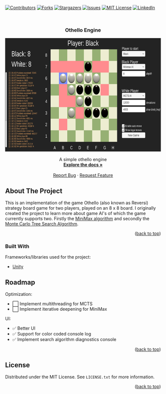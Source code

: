 <div id="top"></div>

[![Contributors][contributors-shield]][contributors-url]
[![Forks][forks-shield]][forks-url]
[![Stargazers][stars-shield]][stars-url]
[![Issues][issues-shield]][issues-url]
[![MIT License][license-shield]][license-url]
[![LinkedIn][linkedin-shield]][linkedin-url]

<!-- PROJECT LOGO -->
<br />
<div align="center">

<h3 align="center">Othello Engine</h3>
  <a href="https://github.com/chrkj/OthelloEngine">
    <img src="/Example.png" width="700" height="366">
  </a>
  <p align="center">
    A simple othello engine
    <br />
    <a href="https://github.com/chrkj/OthelloEngine"><strong>Explore the docs »</strong></a>
    <br />
    <br />
    <a href="https://github.com/chrkj/OthelloEngine/issues">Report Bug</a>
    ·
    <a href="https://github.com/chrkj/OthelloEngine/issues">Request Feature</a>
  </p>
</div>

<!-- ABOUT THE PROJECT -->
## About The Project
This is an implementation of the game Othello (also known as Reversi) strategy board game for two players, played on an 8 x 8 board.
I originally created the project to learn more about game AI's of which the game currently supports two.
Firstly the [MiniMax algorithm](https://en.wikipedia.org/wiki/Minimax) and secondly the [Monte Carlo Tree Search Algorithm](https://en.wikipedia.org/wiki/Monte_Carlo_tree_search).
<p align="right">(<a href="#top">back to top</a>)</p>


### Built With

Frameworks/libraries used for the project:

* [Unity](https://unity.com/)

<!-- ROADMAP -->
## Roadmap

Optimization:
- ⬜ Implement multithreading for MCTS
- ⬜ Implement iterative deepening for MiniMax

UI:
- ✅ Better UI
- ✅ Support for color coded console log
- ✅ Implement search algorithm diagnostics console

<p align="right">(<a href="#top">back to top</a>)</p>

<!-- LICENSE -->
## License

Distributed under the MIT License. See `LICENSE.txt` for more information.

<p align="right">(<a href="#top">back to top</a>)</p>

<!-- MARKDOWN LINKS & IMAGES -->
[contributors-shield]: https://img.shields.io/github/contributors/chrkj/OthelloEngine.svg?style=for-the-badge
[contributors-url]: https://github.com/chrkj/OthelloEngine/graphs/contributors

[forks-shield]: https://img.shields.io/github/forks/chrkj/OthelloEngine.svg?style=for-the-badge
[forks-url]: https://github.com/chrkj/OthelloEngine/network/members

[stars-shield]: https://img.shields.io/github/stars/chrkj/OthelloEngine.svg?style=for-the-badge
[stars-url]: https://github.com/chrkj/OthelloEngine/stargazers

[issues-shield]: https://img.shields.io/github/issues/chrkj/OthelloEngine.svg?style=for-the-badge
[issues-url]: https://github.com/chrkj/OthelloEngine/issues

[license-shield]: https://img.shields.io/github/license/chrkj/OthelloEngine.svg?style=for-the-badge&
[license-url]: https://github.com/chrkj/OthelloEngine/blob/master/LICENSE


[linkedin-shield]: https://img.shields.io/badge/-LinkedIn-black.svg?style=for-the-badge&logo=linkedin&colorB=555
[linkedin-url]: https://www.linkedin.com/in/christian-kjaer/
